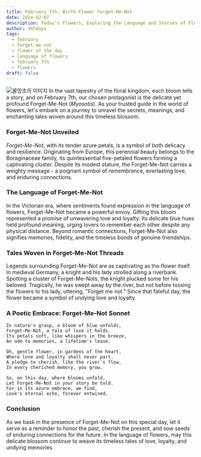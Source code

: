 ```yaml
---
title: February 7th, Birth Flower Forget-Me-Not
date: 2024-02-07
description: Today's Flowers, Exploring the Language and Stories of Flowers Forget-Me-Not
author: 365days
tags:
  - february
  - forget-me-not
  - flower of the day
  - language of flowers
  - february 7th
  - flowers
draft: false
---
```

![물망초의 이미지](https://cdn.pixabay.com/photo/2018/05/04/15/44/blue-3374250_1280.jpg)
In the vast tapestry of the floral kingdom, each bloom tells a story, and on February 7th, our chosen protagonist is the delicate yet profound Forget-Me-Not (*Myosotis*). As your trusted guide in the world of flowers, let's embark on a journey to unravel the secrets, meanings, and enchanting tales woven around this timeless blossom.

### Forget-Me-Not Unveiled

*Forget-Me-Not*, with its tender azure petals, is a symbol of both delicacy and resilience. Originating from Europe, this perennial beauty belongs to the Boraginaceae family, its quintessential five-petaled flowers forming a captivating cluster. Despite its modest stature, the Forget-Me-Not carries a weighty message - a poignant symbol of remembrance, everlasting love, and enduring connections.

### The Language of Forget-Me-Not

In the Victorian era, where sentiments found expression in the language of flowers, Forget-Me-Not became a powerful envoy. Gifting this bloom represented a promise of unwavering love and loyalty. Its delicate blue hues held profound meaning, urging lovers to remember each other despite any physical distance. Beyond romantic connections, Forget-Me-Not also signifies memories, fidelity, and the timeless bonds of genuine friendships.

### Tales Woven in Forget-Me-Not Threads

Legends surrounding Forget-Me-Not are as captivating as the flower itself. In medieval Germany, a knight and his lady strolled along a riverbank. Spotting a cluster of Forget-Me-Nots, the knight plucked some for his beloved. Tragically, he was swept away by the river, but not before tossing the flowers to his lady, uttering, "Forget me not." Since that fateful day, the flower became a symbol of undying love and loyalty.

### A Poetic Embrace: Forget-Me-Not Sonnet

```
In nature's grasp, a bloom of blue unfolds,
Forget-Me-Not, a tale of love it holds.
Its petals soft, like whispers in the breeze,
An ode to memories, a lifetime's lease.

Oh, gentle flower, in gardens of the heart,
Where love and loyalty shall never part.
A pledge to cherish, like the river's flow,
In every cherished memory, you grow.

So, on this day, where blooms unfold,
Let Forget-Me-Not in your story be told.
For in its azure embrace, we find,
Love's eternal echo, forever entwined.
```

### Conclusion

As we bask in the presence of Forget-Me-Not on this special day, let it serve as a reminder to honor the past, cherish the present, and sow seeds of enduring connections for the future. In the language of flowers, may this delicate blossom continue to weave its timeless tales of love, loyalty, and undying memories.